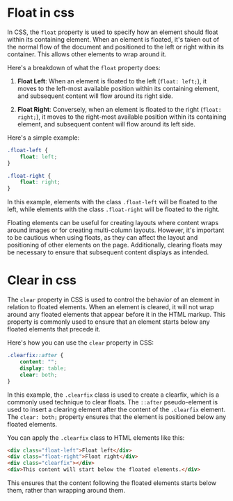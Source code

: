 # Float in css
In CSS, the `float` property is used to specify how an element should float within its containing element. When an element is floated, it's taken out of the normal flow of the document and positioned to the left or right within its container. This allows other elements to wrap around it.

Here's a breakdown of what the `float` property does:

1. **Float Left**: When an element is floated to the left (`float: left;`), it moves to the left-most available position within its containing element, and subsequent content will flow around its right side.

2. **Float Right**: Conversely, when an element is floated to the right (`float: right;`), it moves to the right-most available position within its containing element, and subsequent content will flow around its left side.

Here's a simple example:

``` css
.float-left {
    float: left;
}

.float-right {
    float: right;
}
```

In this example, elements with the class `.float-left` will be floated to the left, while elements with the class `.float-right` will be floated to the right.

Floating elements can be useful for creating layouts where content wraps around images or for creating multi-column layouts. However, it's important to be cautious when using floats, as they can affect the layout and positioning of other elements on the page. Additionally, clearing floats may be necessary to ensure that subsequent content displays as intended.

# Clear in css
The `clear` property in CSS is used to control the behavior of an element in relation to floated elements. When an element is cleared, it will not wrap around any floated elements that appear before it in the HTML markup. This property is commonly used to ensure that an element starts below any floated elements that precede it.

Here's how you can use the `clear` property in CSS:

```css
.clearfix::after {
    content: "";
    display: table;
    clear: both;
}
```

In this example, the `.clearfix` class is used to create a clearfix, which is a commonly used technique to clear floats. The `::after` pseudo-element is used to insert a clearing element after the content of the `.clearfix` element. The `clear: both;` property ensures that the element is positioned below any floated elements.

You can apply the `.clearfix` class to HTML elements like this:

```html
<div class="float-left">Float left</div>
<div class="float-right">Float right</div>
<div class="clearfix"></div>
<div>This content will start below the floated elements.</div>
```

This ensures that the content following the floated elements starts below them, rather than wrapping around them.